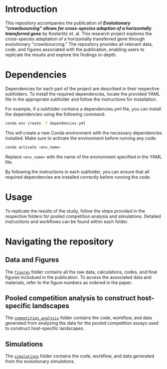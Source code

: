 # Introduction

This repository accompanies the publication of **_Evolutionary "crowdsourcing" allows for cross-species adaption of a horizontally transferred gene_** by Kosterlitz et. al. This research project explores the cross-species adaptation of a horizontally transferred gene through evolutionary "crowdsourcing." The repository provides all relevant data, code, and figures associated with the publication, enabling users to replicate the results and explore the findings in-depth.

# Dependencies 
Dependencies for each part of the project are described in their respective subfolders. To install the required dependencies, locate the provided YAML file in the appropriate subfolder and follow the instructions for installation.

For example, if a subfolder contains a dependencies.yml file, you can install the dependencies using the following command:

```bash
conda env create -f dependencies.yml
```

This will create a new Conda environment with the necessary dependencies installed. Make sure to activate the environment before running any code:

```bash
conda activate <env_name>
```

Replace ```<env_name>``` with the name of the environment specified in the YAML file.

By following the instructions in each subfolder, you can ensure that all required dependencies are installed correctly before running the code.

# Usage
To replicate the results of the study, follow the steps provided in the respective folders for pooled competition analysis and simulations. Detailed instructions and workflows can be found within each folder.

# Navigating the repository

## **Data and Figures** 
The [```figures```](https://github.com/livkosterlitz/Crowdsourcing) folder contains all the raw data, calculations, codes, and final figures includued in the publication. To access the associated data and materials, refer to the figure numbers as ordered in the paper.

## **Pooled competition analysis to construct host-specific landscapes**
The [```competition_analysis```](https://github.com/livkosterlitz/Crowdsourcing) folder contains the code, workflow, and data generated from analyzing the data for the pooled competition assays used to construct host-specific landscapes.

## **Simulations**
The [```simulations```](https://github.com/livkosterlitz/Crowdsourcing) folder contains the code, workflow, and data generated from the evolutionary simulations. 

